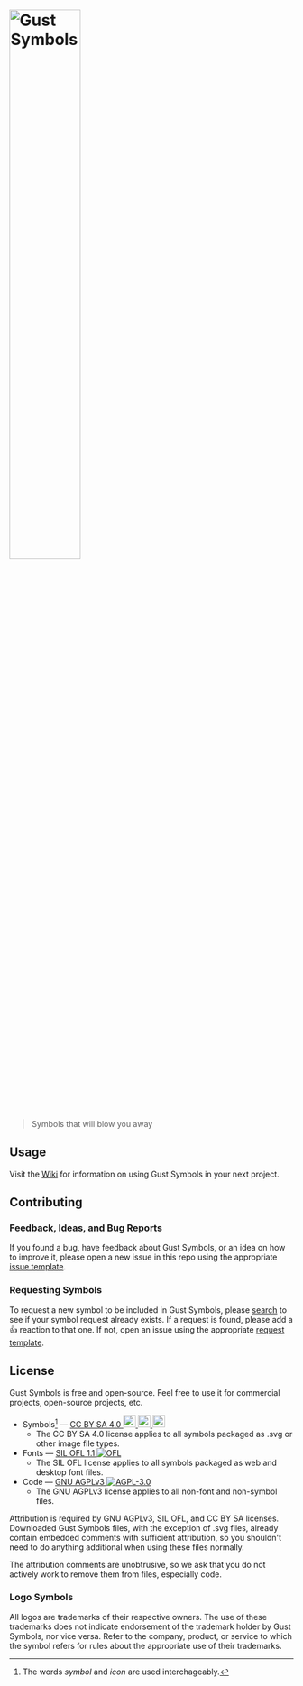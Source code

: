 <h1><img src="https://raw.githubusercontent.com/CurbaiCode/Gust-Symbols/main/docs/images/banner.png" alt="Gust Symbols" width="50%"></h1>

> Symbols that will blow you away

## Usage

Visit the [Wiki](https://github.com/CurbaiCode/Gust-Symbols/wiki/) for information on using Gust Symbols in your next project.

## Contributing

### Feedback, Ideas, and Bug Reports

If you found a bug, have feedback about Gust Symbols, or an idea on how to improve it, please open a new issue in this repo using the appropriate [issue template](https://github.com/CurbaiCode/Gust-Symbols/issues/new/choose/).

### Requesting Symbols

To request a new symbol to be included in Gust Symbols, please [search](https://github.com/CurbaiCode/Gust-Symbols/issues/) to see if your symbol request already exists. If a request is found, please add a 👍 reaction to that one. If not, open an issue using the appropriate [request template](https://github.com/CurbaiCode/Gust-Symbols/issues/new/choose/).

## License

Gust Symbols is free and open-source. Feel free to use it for commercial projects, open-source projects, etc.

 * Symbols[^1] — [CC BY SA 4.0 <img style="height:22px" src="https://mirrors.creativecommons.org/presskit/icons/cc.svg"> <img style="height:22px" src="https://mirrors.creativecommons.org/presskit/icons/by.svg"> <img style="height:22px" src="https://mirrors.creativecommons.org/presskit/icons/sa.svg">](http://creativecommons.org/licenses/by-sa/4.0/)
   - The CC BY SA 4.0 license applies to all symbols packaged as .svg or other image file types.
 * Fonts — [SIL OFL 1.1 ![OFL](https://scripts.sil.org/cms/sites/nrsi/media/OFL_logo_rect_color.png)](https://openfontlicense.org/open-font-license-official-text/)
   - The SIL OFL license applies to all symbols packaged as web and desktop font files.
 * Code — [GNU AGPLv3 ![AGPL-3.0](https://www.gnu.org/graphics/agplv3-88x31.png)](https://www.gnu.org/licenses/agpl-3.0.html)
   - The GNU AGPLv3 license applies to all non-font and non-symbol files.

Attribution is required by GNU AGPLv3, SIL OFL, and CC BY SA licenses. Downloaded Gust Symbols files, with the exception of .svg files, already contain embedded comments with sufficient attribution, so you shouldn't need to do anything additional when using these files normally.

The attribution comments are unobtrusive, so we ask that you do not actively work to remove them from files, especially code.

### Logo Symbols

All logos are trademarks of their respective owners. The use of these trademarks does not indicate endorsement of the trademark holder by Gust Symbols, nor vice versa. Refer to the company, product, or service to which the symbol refers for rules about the appropriate use of their trademarks.

[^1]: The words _symbol_ and _icon_ are used interchageably.
